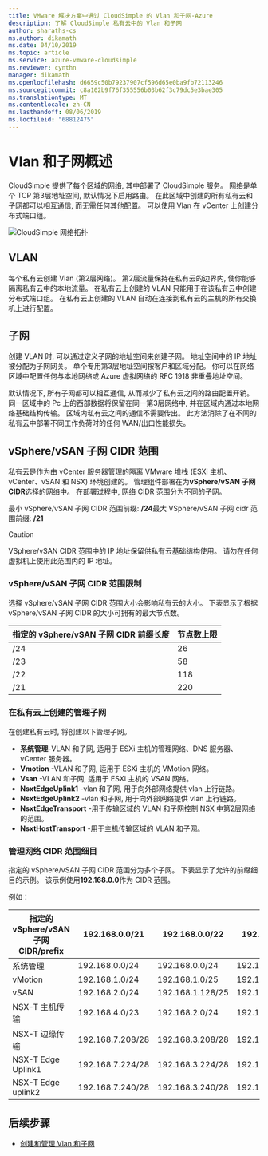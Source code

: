 ```yaml
---
title: VMware 解决方案中通过 CloudSimple 的 Vlan 和子网-Azure
description: 了解 CloudSimple 私有云中的 Vlan 和子网
author: sharaths-cs
ms.author: dikamath
ms.date: 04/10/2019
ms.topic: article
ms.service: azure-vmware-cloudsimple
ms.reviewer: cynthn
manager: dikamath
ms.openlocfilehash: d6659c50b79237907cf596d65e0ba9fb72113246
ms.sourcegitcommit: c8a102b9f76f355556b03b62f3c79dc5e3bae305
ms.translationtype: MT
ms.contentlocale: zh-CN
ms.lasthandoff: 08/06/2019
ms.locfileid: "68812475"
---
```

# <a name="vlans-and-subnets-overview"></a>Vlan 和子网概述

CloudSimple 提供了每个区域的网络, 其中部署了 CloudSimple 服务。  网络是单个 TCP 第3层地址空间, 默认情况下启用路由。  在此区域中创建的所有私有云和子网都可以相互通信, 而无需任何其他配置。  可以使用 Vlan 在 vCenter 上创建分布式端口组。

![CloudSimple 网络拓扑](media/cloudsimple-network-topology.png)

## <a name="vlans"></a>VLAN

每个私有云创建 Vlan (第2层网络)。  第2层流量保持在私有云的边界内, 使你能够隔离私有云中的本地流量。  在私有云上创建的 VLAN 只能用于在该私有云中创建分布式端口组。  在私有云上创建的 VLAN 自动在连接到私有云的主机的所有交换机上进行配置。

## <a name="subnets"></a>子网

创建 VLAN 时, 可以通过定义子网的地址空间来创建子网。 地址空间中的 IP 地址被分配为子网网关。 单个专用第3层地址空间按客户和区域分配。 你可以在网络区域中配置任何与本地网络或 Azure 虚拟网络的 RFC 1918 非重叠地址空间。

默认情况下, 所有子网都可以相互通信, 从而减少了私有云之间的路由配置开销。 同一区域中的 Pc 上的西部数据将保留在同一第3层网络中, 并在区域内通过本地网络基础结构传输。 区域内私有云之间的通信不需要传出。 此方法消除了在不同的私有云中部署不同工作负荷时的任何 WAN/出口性能损失。

## <a name="vspherevsan-subnets-cidr-range"></a>vSphere/vSAN 子网 CIDR 范围

私有云是作为由 vCenter 服务器管理的隔离 VMware 堆栈 (ESXi 主机、vCenter、vSAN 和 NSX) 环境创建的。  管理组件部署在为**vSphere/vSAN 子网 CIDR**选择的网络中。  在部署过程中, 网络 CIDR 范围分为不同的子网。

最小 vSphere/vSAN 子网 CIDR 范围前缀: **/24**最大 VSphere/vSAN 子网 cidr 范围前缀: **/21**

> [!CAUTION]
> VSphere/vSAN CIDR 范围中的 IP 地址保留供私有云基础结构使用。 请勿在任何虚拟机上使用此范围内的 IP 地址。


### <a name="vspherevsan-subnets-cidr-range-limits"></a>vSphere/vSAN 子网 CIDR 范围限制

选择 vSphere/vSAN 子网 CIDR 范围大小会影响私有云的大小。  下表显示了根据 vSphere/vSAN 子网 CIDR 的大小可拥有的最大节点数。

| 指定的 vSphere/vSAN 子网 CIDR 前缀长度 | 节点数上限 |
|---------------------------------------------------|-------------------------|
| /24 | 26 |
| /23 | 58 |
| /22 | 118 |
| /21 | 220 |

### <a name="management-subnets-created-on-a-private-cloud"></a>在私有云上创建的管理子网

在创建私有云时, 将创建以下管理子网。 

* **系统管理**-VLAN 和子网, 适用于 ESXi 主机的管理网络、DNS 服务器、vCenter 服务器。
* **Vmotion** -VLAN 和子网, 适用于 ESXi 主机的 VMotion 网络。
* **Vsan** -VLAN 和子网, 适用于 ESXi 主机的 VSAN 网络。
* **NsxtEdgeUplink1** -vlan 和子网, 用于向外部网络提供 vlan 上行链路。
* **NsxtEdgeUplink2** -vlan 和子网, 用于向外部网络提供 vlan 上行链路。
* **NsxtEdgeTransport** -用于传输区域的 VLAN 和子网控制 NSX 中第2层网络的范围。
* **NsxtHostTransport** -用于主机传输区域的 VLAN 和子网。

### <a name="management-network-cidr-range-breakdown"></a>管理网络 CIDR 范围细目

指定的 vSphere/vSAN 子网 CIDR 范围分为多个子网。  下表显示了允许的前缀细目的示例。  该示例使用**192.168.0.0**作为 CIDR 范围。

例如：

| 指定的 vSphere/vSAN 子网 CIDR/prefix | 192.168.0.0/21 | 192.168.0.0/22 | 192.168.0.0/23 | 192.168.0.0/24 |
|---------------------------------|----------------|----------------|----------------|----------------|
| 系统管理 | 192.168.0.0/24 | 192.168.0.0/24 | 192.168.0.0/25 | 192.168.0.0/26 |
| vMotion | 192.168.1.0/24 | 192.168.1.0/25 | 192.168.0.128/26 | 192.168.0.64/27 |
| vSAN | 192.168.2.0/24 | 192.168.1.128/25 | 192.168.0.192/26 | 192.168.0.96/27 |
| NSX-T 主机传输 | 192.168.4.0/23 | 192.168.2.0/24 | 192.168.1.0/25 | 192.168.0.128/26 |
| NSX-T 边缘传输 | 192.168.7.208/28 | 192.168.3.208/28 | 192.168.1.208/28 | 192.168.0.208/28 |
| NSX-T Edge Uplink1 | 192.168.7.224/28 | 192.168.3.224/28 | 192.168.1.224/28 | 192.168.0.224/28 |
| NSX-T Edge uplink2 | 192.168.7.240/28 | 192.168.3.240/28 | 192.168.1.240/28 | 192.168.0.240/28 |

## <a name="next-steps"></a>后续步骤

* [创建和管理 Vlan 和子网](https://docs.azure.cloudsimple.com/create-vlan-subnet/)

